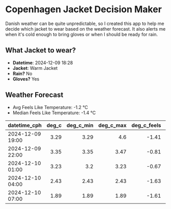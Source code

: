 
# Copenhagen Jacket Decision Maker

Danish weather can be quite unpredictable, so I created this app to help me decide which jacket to wear based on the weather forecast. 
It also alerts me when it's cold enough to bring gloves or when I should be ready for rain.

## What Jacket to wear?

- **Datetime**: 2024-12-09 18:28
- **Jacket**: Warm Jacket
- **Rain?** No
- **Gloves?** Yes

## Weather Forecast
- Avg Feels Like Temperature: -1.2 °C
- Median Feels Like Temperature: -1.4 °C

| datetime_cph     |   deg_c |   deg_c_min |   deg_c_max |   deg_c_feels | weather   | wind   | rain   |
|:-----------------|--------:|------------:|------------:|--------------:|:----------|:-------|:-------|
| 2024-12-09 19:00 |    3.29 |        3.29 |        4.6  |         -1.41 | Clouds    | Medium | None   |
| 2024-12-09 22:00 |    3.35 |        3.35 |        3.47 |         -0.81 | Clouds    | Medium | None   |
| 2024-12-10 01:00 |    3.23 |        3.2  |        3.23 |         -0.67 | Clouds    | Low    | None   |
| 2024-12-10 04:00 |    2.43 |        2.43 |        2.43 |         -1.63 | Clear     | Low    | None   |
| 2024-12-10 07:00 |    1.89 |        1.89 |        1.89 |         -1.61 | Clear     | Low    | None   |
        